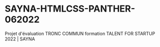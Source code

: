 # SAYNA-HTMLCSS-PANTHER-062022
Projet d'évaluation TRONC COMMUN formation TALENT FOR STARTUP 2022 | SAYNA
